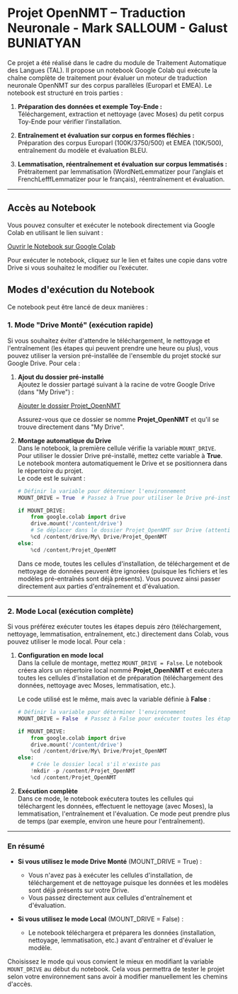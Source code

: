 # Projet OpenNMT – Traduction Neuronale - Mark SALLOUM - Galust BUNIATYAN

Ce projet a été réalisé dans le cadre du module de Traitement Automatique des Langues (TAL). Il propose un notebook Google Colab qui exécute la chaîne complète de traitement pour évaluer un moteur de traduction neuronale OpenNMT sur des corpus parallèles (Europarl et EMEA). Le notebook est structuré en trois parties :

1. **Préparation des données et exemple Toy-Ende :**  
   Téléchargement, extraction et nettoyage (avec Moses) du petit corpus Toy-Ende pour vérifier l’installation.

2. **Entraînement et évaluation sur corpus en formes fléchies :**  
   Préparation des corpus Europarl (100K/3750/500) et EMEA (10K/500), entraînement du modèle et évaluation BLEU.

3. **Lemmatisation, réentraînement et évaluation sur corpus lemmatisés :**  
   Prétraitement par lemmatisation (WordNetLemmatizer pour l’anglais et FrenchLefffLemmatizer pour le français), réentraînement et évaluation.

---

## Accès au Notebook

Vous pouvez consulter et exécuter le notebook directement via Google Colab en utilisant le lien suivant :

[Ouvrir le Notebook sur Google Colab](https://colab.research.google.com/drive/1AdkK6PW_SyeNisVsYVDxqFqMJQXCFO2o?usp=sharing)

Pour exécuter le notebook, cliquez sur le lien et faites une copie dans votre Drive si vous souhaitez le modifier ou l’exécuter.

## Modes d'exécution du Notebook

Ce notebook peut être lancé de deux manières :

### 1. Mode "Drive Monté" (exécution rapide)

Si vous souhaitez éviter d'attendre le téléchargement, le nettoyage et l'entraînement (les étapes qui peuvent prendre une heure ou plus), vous pouvez utiliser la version pré-installée de l'ensemble du projet stocké sur Google Drive. Pour cela :

1. **Ajout du dossier pré-installé**  
   Ajoutez le dossier partagé suivant à la racine de votre Google Drive (dans "My Drive") :

   [Ajouter le dossier Projet_OpenNMT](https://drive.google.com/drive/folders/10d16qpgYf64LNn3Q9b3P77XdFJ01qPS3?usp=share_link)

   Assurez-vous que ce dossier se nomme **Projet_OpenNMT** et qu'il se trouve directement dans "My Drive".

2. **Montage automatique du Drive**  
   Dans le notebook, la première cellule vérifie la variable `MOUNT_DRIVE`. Pour utiliser le dossier Drive pré-installé, mettez cette variable à **True**. Le notebook montera automatiquement le Drive et se positionnera dans le répertoire du projet.  
   Le code est le suivant :

   ```python
   # Définir la variable pour déterminer l'environnement
   MOUNT_DRIVE = True  # Passez à True pour utiliser le Drive pré-installé

   if MOUNT_DRIVE:
       from google.colab import drive
       drive.mount('/content/drive')
       # Se déplacer dans le dossier Projet_OpenNMT sur Drive (attention aux espaces avec \)
       %cd /content/drive/My\ Drive/Projet_OpenNMT
   else:
       %cd /content/Projet_OpenNMT
   ```

   Dans ce mode, toutes les cellules d'installation, de téléchargement et de nettoyage de données peuvent être ignorées (puisque les fichiers et les modèles pré-entraînés sont déjà présents). Vous pouvez ainsi passer directement aux parties d'entraînement et d'évaluation.

---

### 2. Mode Local (exécution complète)

Si vous préférez exécuter toutes les étapes depuis zéro (téléchargement, nettoyage, lemmatisation, entraînement, etc.) directement dans Colab, vous pouvez utiliser le mode local. Pour cela :

1. **Configuration en mode local**  
   Dans la cellule de montage, mettez `MOUNT_DRIVE = False`. Le notebook créera alors un répertoire local nommé **Projet_OpenNMT** et exécutera toutes les cellules d'installation et de préparation (téléchargement des données, nettoyage avec Moses, lemmatisation, etc.).

   Le code utilisé est le même, mais avec la variable définie à **False** :

   ```python
   # Définir la variable pour déterminer l'environnement
   MOUNT_DRIVE = False  # Passez à False pour exécuter toutes les étapes localement

   if MOUNT_DRIVE:
       from google.colab import drive
       drive.mount('/content/drive')
       %cd /content/drive/My\ Drive/Projet_OpenNMT
   else:
       # Crée le dossier local s'il n'existe pas
       !mkdir -p /content/Projet_OpenNMT
       %cd /content/Projet_OpenNMT
   ```

2. **Exécution complète**  
   Dans ce mode, le notebook exécutera toutes les cellules qui téléchargent les données, effectuent le nettoyage (avec Moses), la lemmatisation, l'entraînement et l'évaluation. Ce mode peut prendre plus de temps (par exemple, environ une heure pour l'entraînement).

---

### En résumé

- **Si vous utilisez le mode Drive Monté** (MOUNT_DRIVE = True) :  
  - Vous n'avez pas à exécuter les cellules d'installation, de téléchargement et de nettoyage puisque les données et les modèles sont déjà présents sur votre Drive.
  - Vous passez directement aux cellules d'entraînement et d'évaluation.

- **Si vous utilisez le mode Local** (MOUNT_DRIVE = False) :  
  - Le notebook téléchargera et préparera les données (installation, nettoyage, lemmatisation, etc.) avant d'entraîner et d'évaluer le modèle.

Choisissez le mode qui vous convient le mieux en modifiant la variable `MOUNT_DRIVE` au début du notebook. Cela vous permettra de tester le projet selon votre environnement sans avoir à modifier manuellement les chemins d'accès.

